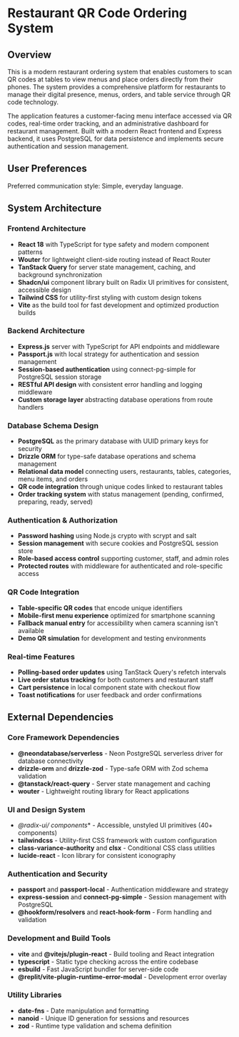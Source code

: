 # Restaurant QR Code Ordering System

## Overview

This is a modern restaurant ordering system that enables customers to scan QR codes at tables to view menus and place orders directly from their phones. The system provides a comprehensive platform for restaurants to manage their digital presence, menus, orders, and table service through QR code technology.

The application features a customer-facing menu interface accessed via QR codes, real-time order tracking, and an administrative dashboard for restaurant management. Built with a modern React frontend and Express backend, it uses PostgreSQL for data persistence and implements secure authentication and session management.

## User Preferences

Preferred communication style: Simple, everyday language.

## System Architecture

### Frontend Architecture
- **React 18** with TypeScript for type safety and modern component patterns
- **Wouter** for lightweight client-side routing instead of React Router
- **TanStack Query** for server state management, caching, and background synchronization
- **Shadcn/ui** component library built on Radix UI primitives for consistent, accessible design
- **Tailwind CSS** for utility-first styling with custom design tokens
- **Vite** as the build tool for fast development and optimized production builds

### Backend Architecture
- **Express.js** server with TypeScript for API endpoints and middleware
- **Passport.js** with local strategy for authentication and session management
- **Session-based authentication** using connect-pg-simple for PostgreSQL session storage
- **RESTful API design** with consistent error handling and logging middleware
- **Custom storage layer** abstracting database operations from route handlers

### Database Schema Design
- **PostgreSQL** as the primary database with UUID primary keys for security
- **Drizzle ORM** for type-safe database operations and schema management
- **Relational data model** connecting users, restaurants, tables, categories, menu items, and orders
- **QR code integration** through unique codes linked to restaurant tables
- **Order tracking system** with status management (pending, confirmed, preparing, ready, served)

### Authentication & Authorization
- **Password hashing** using Node.js crypto with scrypt and salt
- **Session management** with secure cookies and PostgreSQL session store
- **Role-based access control** supporting customer, staff, and admin roles
- **Protected routes** with middleware for authenticated and role-specific access

### QR Code Integration
- **Table-specific QR codes** that encode unique identifiers
- **Mobile-first menu experience** optimized for smartphone scanning
- **Fallback manual entry** for accessibility when camera scanning isn't available
- **Demo QR simulation** for development and testing environments

### Real-time Features
- **Polling-based order updates** using TanStack Query's refetch intervals
- **Live order status tracking** for both customers and restaurant staff
- **Cart persistence** in local component state with checkout flow
- **Toast notifications** for user feedback and order confirmations

## External Dependencies

### Core Framework Dependencies
- **@neondatabase/serverless** - Neon PostgreSQL serverless driver for database connectivity
- **drizzle-orm** and **drizzle-zod** - Type-safe ORM with Zod schema validation
- **@tanstack/react-query** - Server state management and caching
- **wouter** - Lightweight routing library for React applications

### UI and Design System
- **@radix-ui/* components** - Accessible, unstyled UI primitives (40+ components)
- **tailwindcss** - Utility-first CSS framework with custom configuration
- **class-variance-authority** and **clsx** - Conditional CSS class utilities
- **lucide-react** - Icon library for consistent iconography

### Authentication and Security
- **passport** and **passport-local** - Authentication middleware and strategy
- **express-session** and **connect-pg-simple** - Session management with PostgreSQL
- **@hookform/resolvers** and **react-hook-form** - Form handling and validation

### Development and Build Tools
- **vite** and **@vitejs/plugin-react** - Build tooling and React integration
- **typescript** - Static type checking across the entire codebase
- **esbuild** - Fast JavaScript bundler for server-side code
- **@replit/vite-plugin-runtime-error-modal** - Development error overlay

### Utility Libraries
- **date-fns** - Date manipulation and formatting
- **nanoid** - Unique ID generation for sessions and resources
- **zod** - Runtime type validation and schema definition